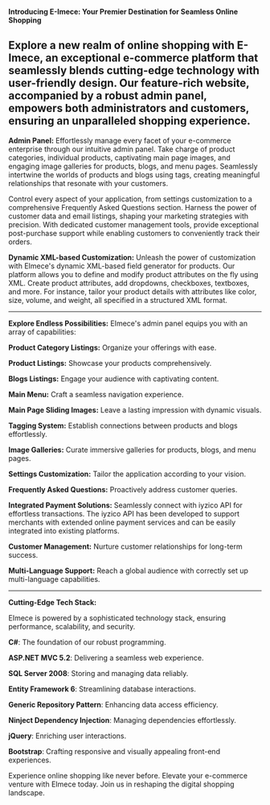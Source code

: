 **Introducing E-Imece: Your Premier Destination for Seamless Online Shopping**

Explore a new realm of online shopping with E-Imece, an exceptional e-commerce platform that seamlessly blends cutting-edge technology with user-friendly design. Our feature-rich website, accompanied by a robust admin panel, empowers both administrators and customers, ensuring an unparalleled shopping experience.
-------------------------------------------------------------------------------------------------------------------------------------------------

**Admin Panel:**
Effortlessly manage every facet of your e-commerce enterprise through our intuitive admin panel. Take charge of product categories, individual products, captivating main page images, and engaging image galleries for products, blogs, and menu pages. Seamlessly intertwine the worlds of products and blogs using tags, creating meaningful relationships that resonate with your customers. 

Control every aspect of your application, from settings customization to a comprehensive Frequently Asked Questions section. Harness the power of customer data and email listings, shaping your marketing strategies with precision. With dedicated customer management tools, provide exceptional post-purchase support while enabling customers to conveniently track their orders.

**Dynamic XML-based Customization:**
Unleash the power of customization with EImece's dynamic XML-based field generator for products. Our platform allows you to define and modify product attributes on the fly using XML. Create product attributes, add dropdowns, checkboxes, textboxes, and more. For instance, tailor your product details with attributes like color, size, volume, and weight, all specified in a structured XML format.

------------------------------------------------------------------------------------------------------------------

**Explore Endless Possibilities:**
EImece's admin panel equips you with an array of capabilities:

**Product Category Listings:** Organize your offerings with ease.

**Product Listings:** Showcase your products comprehensively.

**Blogs Listings:** Engage your audience with captivating content.

**Main Menu:** Craft a seamless navigation experience.

**Main Page Sliding Images:** Leave a lasting impression with dynamic visuals.

**Tagging System:** Establish connections between products and blogs effortlessly.

**Image Galleries:** Curate immersive galleries for products, blogs, and menu pages.

**Settings Customization:** Tailor the application according to your vision.

**Frequently Asked Questions:** Proactively address customer queries.

**Integrated Payment Solutions:** Seamlessly connect with iyzico API for effortless transactions. The iyzico API has been developed to support merchants with extended online payment services and can be easily integrated into existing platforms.

**Customer Management:** Nurture customer relationships for long-term success.

**Multi-Language Support:** Reach a global audience with correctly set up multi-language capabilities.

-------------------------------------------------------------------------------------------------------------------------------------------------



**Cutting-Edge Tech Stack:**

EImece is powered by a sophisticated technology stack, ensuring performance, scalability, and security.

**C#**: The foundation of our robust programming.

**ASP.NET MVC 5.2**: Delivering a seamless web experience.

**SQL Server 2008**: Storing and managing data reliably.

**Entity Framework 6**: Streamlining database interactions.

**Generic Repository Pattern**: Enhancing data access efficiency.

**Ninject Dependency Injection**: Managing dependencies effortlessly.

**jQuery**: Enriching user interactions.

**Bootstrap**: Crafting responsive and visually appealing front-end experiences.

Experience online shopping like never before. Elevate your e-commerce venture with EImece today. Join us in reshaping the digital shopping landscape.





